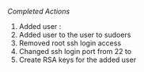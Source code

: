 
*Completed Actions*

1. Added user : <provided in submission notes>
2. Added user to the user to sudoers
3. Removed root ssh login access
4. Changed ssh login port from 22 to <provided in the submission notes>
5. Create RSA keys for the added user

